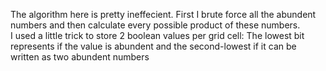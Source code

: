 The algorithm here is pretty ineffecient. First I brute force all the abundent numbers and then calculate every possible product of these numbers.  
I used a little trick to store 2 boolean values per grid cell: The lowest bit represents if the value is abundent and the second-lowest if it can be written as two abundent numbers